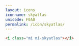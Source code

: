 ```yaml
---
layout: icons
iconname: skyatlas
unicode: F0A0
permalink: /icon/skyatlas/
---
```


``` html
<i class="mi mi-skyatlas"></i>
```
